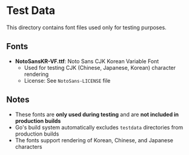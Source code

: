 # Test Data

This directory contains font files used only for testing purposes.

## Fonts

- **NotoSansKR-VF.ttf**: Noto Sans CJK Korean Variable Font
  - Used for testing CJK (Chinese, Japanese, Korean) character rendering
  - License: See `NotoSans-LICENSE` file

## Notes

- These fonts are **only used during testing** and are **not included in production builds**
- Go's build system automatically excludes `testdata` directories from production builds
- The fonts support rendering of Korean, Chinese, and Japanese characters

